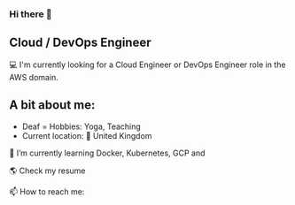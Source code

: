 ### Hi there 👋
## Cloud / DevOps Engineer
💻 I'm currently looking for a Cloud Engineer or DevOps Engineer role in the AWS domain.

## A bit about me:
- Deaf
= Hobbies: Yoga, Teaching
- Current location: 📍 United Kingdom

🌱 I’m currently learning Docker, Kubernetes, GCP and 

🌎 Check my resume

📫 How to reach me: 
<!--
**ng-n/ng-n** is a ✨ _special_ ✨ repository because its `README.md` (this file) appears on your GitHub profile.

Here are some ideas to get you started:

- 🔭 I’m currently working on ...
- 
- 👯 I’m looking to collaborate on ...
- 🤔 I’m looking for help with ...
- 💬 Ask me about ...
- 📫 How to reach me: ...
- 😄 Pronouns: ...
- ⚡ Fun fact: ...
-->
